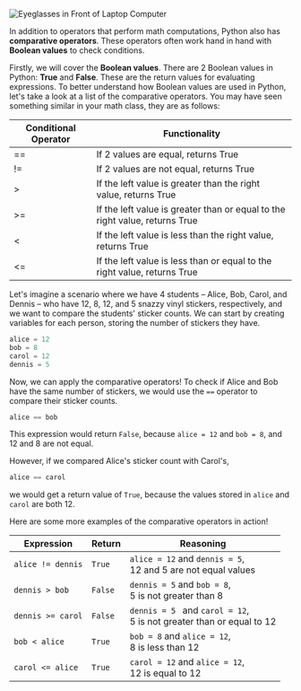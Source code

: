 <!--title={Boolean Values & Comparative Operators}-->
<!--concepts={True, False, ==, !=, >, >=, <, <=}-->

![Eyeglasses in Front of Laptop Computer](https://images.pexels.com/photos/1181253/pexels-photo-1181253.jpeg?auto=compress&cs=tinysrgb&h=750&w=1260)

In addition to operators that perform math computations, Python also has **comparative operators**. These operators often work hand in hand with **Boolean values** to check conditions.



Firstly, we will cover the **Boolean values**. There are 2 Boolean values in Python: **True** and **False**. These are the return values for evaluating expressions. To better understand how Boolean values are used in Python, let's take a look at a list of the comparative operators. You may have seen something similar in your math class, they are as follows:

| Conditional Operator | Functionality                                                |
| -------------------- | ------------------------------------------------------------ |
| ==                   | If 2 values are equal, returns True                          |
| !=                   | If 2 values are not equal, returns True                      |
| >                    | If the left value is greater than the right value, returns True |
| \>=                  | If the left value is greater than or equal to the right value, returns True |
| <                    | If the left value is less than the right value, returns True |
| <=                   | If the left value is less than or equal to the right value, returns True |



Let's imagine a scenario where we have 4 students – Alice, Bob, Carol, and Dennis – who have 12, 8, 12, and 5 snazzy vinyl stickers, respectively, and we want to compare the students' sticker counts. We can start by creating variables for each person, storing the number of stickers they have.

```python
alice = 12
bob = 8
carol = 12
dennis = 5   
```



Now, we can apply the comparative operators! To check if Alice and Bob have the same number of stickers, we would use the `==` operator to compare their sticker counts. 

```python
alice == bob	
```

This expression would return `False`, because `alice = 12` and `bob = 8`, and 12 and 8 are not equal. 

However, if we compared Alice's sticker count with Carol's,

```python
alice == carol
```

we would get a return value of `True`, because the values stored in `alice` and `carol` are both 12. 



Here are some more examples of the comparative operators in action! 

| Expression        | Return  | Reasoning                                                    |
| ----------------- | ------- | ------------------------------------------------------------ |
| `alice != dennis` | `True`  | `alice = 12` and `dennis = 5`,<br />12 and 5 are not equal values |
| `dennis > bob`    | `False` | `dennis = 5` and `bob = 8`,<br />5 is not greater than 8     |
| `dennis >= carol` | `False` | `dennis = 5 ` and `carol = 12`,<br />5 is not greater than or equal to 12 |
| `bob < alice`     | `True`  | `bob = 8` and `alice = 12`,<br />8 is less than 12           |
| `carol <= alice`  | `True`  | `carol = 12` and `alice = 12`,<br />12 is equal to 12        |
